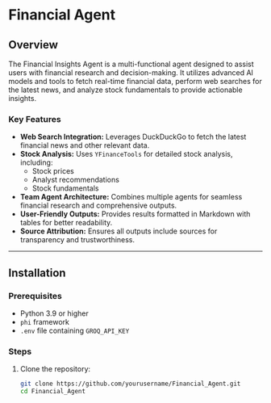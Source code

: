 # Financial Agent

## Overview
The Financial Insights Agent is a multi-functional agent designed to assist users with financial research and decision-making. It utilizes advanced AI models and tools to fetch real-time financial data, perform web searches for the latest news, and analyze stock fundamentals to provide actionable insights.

### Key Features
- **Web Search Integration:** Leverages DuckDuckGo to fetch the latest financial news and other relevant data.
- **Stock Analysis:** Uses `YFinanceTools` for detailed stock analysis, including:
  - Stock prices
  - Analyst recommendations
  - Stock fundamentals
- **Team Agent Architecture:** Combines multiple agents for seamless financial research and comprehensive outputs.
- **User-Friendly Outputs:** Provides results formatted in Markdown with tables for better readability.
- **Source Attribution:** Ensures all outputs include sources for transparency and trustworthiness.

---

## Installation

### Prerequisites
- Python 3.9 or higher
- `phi` framework
- `.env` file containing `GROQ_API_KEY`

### Steps
1. Clone the repository:
   ```bash
   git clone https://github.com/yourusername/Financial_Agent.git
   cd Financial_Agent
